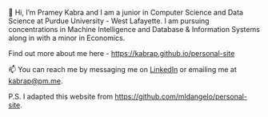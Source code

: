 👋 Hi, I’m Pramey Kabra and I am a junior in Computer Science and Data Science at Purdue University - West Lafayette. I am pursuing concentrations in Machine Intelligence and Database & Information Systems along in with a minor in Economics.

Find out more about me here - https://kabrap.github.io/personal-site

📫 You can reach me by messaging me on [LinkedIn](https://www.linkedin.com/in/kabrap/) or emailing me at [kabrap@pm.me](mailto:kabrap@pm.me).

P.S. I adapted this website from https://github.com/mldangelo/personal-site.
